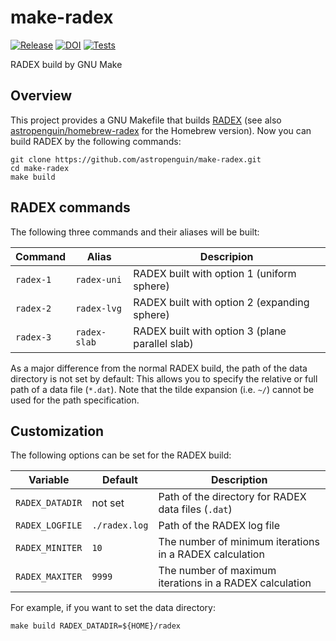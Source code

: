 # make-radex

[![Release](https://img.shields.io/github/v/release/astropenguin/make-radex?display_name=tag&label=Release&color=cornflowerblue&style=flat-square)](https://github.com/astropenguin/make-radex/releases)
[![DOI](https://img.shields.io/badge/DOI-10.5281/zenodo.15400237-cornflowerblue?style=flat-square)](https://doi.org/10.5281/zenodo.15400237)
[![Tests](https://img.shields.io/github/actions/workflow/status/astropenguin/make-radex/tests.yml?label=Tests&style=flat-square)](https://github.com/astropenguin/make-radex/actions)

RADEX build by GNU Make

## Overview

This project provides a GNU Makefile that builds [RADEX](https://sronpersonalpages.nl/~vdtak/radex/index.shtml) (see also [astropenguin/homebrew-radex](https://github.com/astropenguin/homebrew-radex.git) for the Homebrew version).
Now you can build RADEX by the following commands:

```shell
git clone https://github.com/astropenguin/make-radex.git
cd make-radex
make build
```

## RADEX commands

The following three commands and their aliases will be built:

| Command | Alias | Descripion |
| --- | --- | --- |
| `radex-1` | `radex-uni` | RADEX built with option 1 (uniform sphere) |
| `radex-2` | `radex-lvg` | RADEX built with option 2 (expanding sphere) |
| `radex-3` | `radex-slab` | RADEX built with option 3 (plane parallel slab) |

As a major difference from the normal RADEX build, the path of the data directory is not set by default:
This allows you to specify the relative or full path of a data file (`*.dat`).
Note that the tilde expansion (i.e. `~/`) cannot be used for the path specification.

## Customization

The following options can be set for the RADEX build:

| Variable | Default | Description |
| --- | --- | --- |
| `RADEX_DATADIR` | not set | Path of the directory for RADEX data files (`.dat`) |
| `RADEX_LOGFILE` | `./radex.log` | Path of the RADEX log file |
| `RADEX_MINITER` | `10` | The number of minimum iterations in a RADEX calculation |
| `RADEX_MAXITER` | `9999` | The number of maximum iterations in a RADEX calculation |

For example, if you want to set the data directory:

```shell
make build RADEX_DATADIR=${HOME}/radex
```

